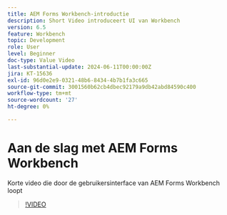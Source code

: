 ```yaml
---
title: AEM Forms Workbench-introductie
description: Short Video introduceert UI van Workbench
version: 6.5
feature: Workbench
topic: Development
role: User
level: Beginner
doc-type: Value Video
last-substantial-update: 2024-06-11T00:00:00Z
jira: KT-15636
exl-id: 96d0e2e9-0321-48b6-8434-4b7b1fa3c665
source-git-commit: 3001560b62cb4dbec92179a9db42abd84590c400
workflow-type: tm+mt
source-wordcount: '27'
ht-degree: 0%

---
```


# Aan de slag met AEM Forms Workbench

Korte video die door de gebruikersinterface van AEM Forms Workbench loopt

>[!VIDEO](https://video.tv.adobe.com/v/3429493/?learn=on)
